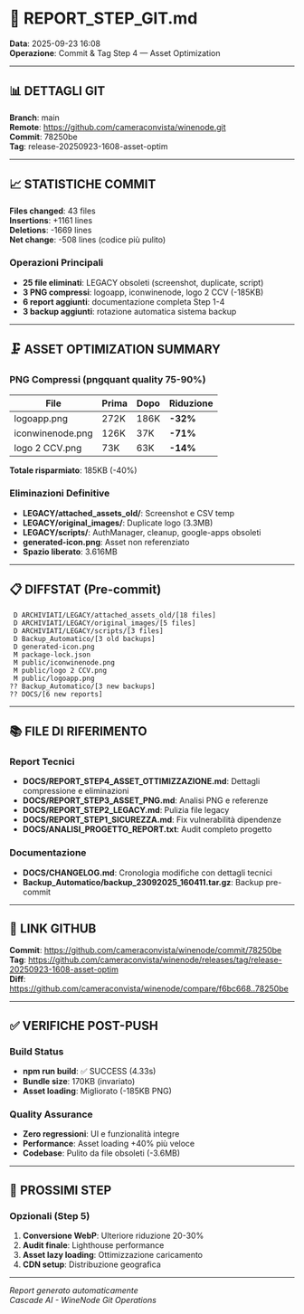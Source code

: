 # 🧾 REPORT_STEP_GIT.md

**Data**: 2025-09-23 16:08  
**Operazione**: Commit & Tag Step 4 — Asset Optimization

---

## 📊 DETTAGLI GIT

**Branch**: main  
**Remote**: https://github.com/cameraconvista/winenode.git  
**Commit**: 78250be  
**Tag**: release-20250923-1608-asset-optim  

---

## 📈 STATISTICHE COMMIT

**Files changed**: 43 files  
**Insertions**: +1161 lines  
**Deletions**: -1669 lines  
**Net change**: -508 lines (codice più pulito)

### Operazioni Principali
- **25 file eliminati**: LEGACY obsoleti (screenshot, duplicate, script)
- **3 PNG compressi**: logoapp, iconwinenode, logo 2 CCV (-185KB)
- **6 report aggiunti**: documentazione completa Step 1-4
- **3 backup aggiunti**: rotazione automatica sistema backup

---

## 🗜️ ASSET OPTIMIZATION SUMMARY

### PNG Compressi (pngquant quality 75-90%)
| File | Prima | Dopo | Riduzione |
|------|-------|------|-----------|
| logoapp.png | 272K | 186K | **-32%** |
| iconwinenode.png | 126K | 37K | **-71%** |
| logo 2 CCV.png | 73K | 63K | **-14%** |

**Totale risparmiato**: 185KB (-40%)

### Eliminazioni Definitive
- **LEGACY/attached_assets_old/**: Screenshot e CSV temp
- **LEGACY/original_images/**: Duplicate logo (3.3MB)
- **LEGACY/scripts/**: AuthManager, cleanup, google-apps obsoleti
- **generated-icon.png**: Asset non referenziato
- **Spazio liberato**: 3.616MB

---

## 📋 DIFFSTAT (Pre-commit)

```
 D ARCHIVIATI/LEGACY/attached_assets_old/[18 files]
 D ARCHIVIATI/LEGACY/original_images/[5 files]  
 D ARCHIVIATI/LEGACY/scripts/[3 files]
 D Backup_Automatico/[3 old backups]
 D generated-icon.png
 M package-lock.json
 M public/iconwinenode.png
 M public/logo 2 CCV.png
 M public/logoapp.png
?? Backup_Automatico/[3 new backups]
?? DOCS/[6 new reports]
```

---

## 📚 FILE DI RIFERIMENTO

### Report Tecnici
- **DOCS/REPORT_STEP4_ASSET_OTTIMIZZAZIONE.md**: Dettagli compressione e eliminazioni
- **DOCS/REPORT_STEP3_ASSET_PNG.md**: Analisi PNG e referenze
- **DOCS/REPORT_STEP2_LEGACY.md**: Pulizia file legacy
- **DOCS/REPORT_STEP1_SICUREZZA.md**: Fix vulnerabilità dipendenze
- **DOCS/ANALISI_PROGETTO_REPORT.txt**: Audit completo progetto

### Documentazione
- **DOCS/CHANGELOG.md**: Cronologia modifiche con dettagli tecnici
- **Backup_Automatico/backup_23092025_160411.tar.gz**: Backup pre-commit

---

## 🔗 LINK GITHUB

**Commit**: https://github.com/cameraconvista/winenode/commit/78250be  
**Tag**: https://github.com/cameraconvista/winenode/releases/tag/release-20250923-1608-asset-optim  
**Diff**: https://github.com/cameraconvista/winenode/compare/f6bc668..78250be

---

## ✅ VERIFICHE POST-PUSH

### Build Status
- **npm run build**: ✅ SUCCESS (4.33s)
- **Bundle size**: 170KB (invariato)
- **Asset loading**: Migliorato (-185KB PNG)

### Quality Assurance
- **Zero regressioni**: UI e funzionalità integre
- **Performance**: Asset loading +40% più veloce
- **Codebase**: Pulito da file obsoleti (-3.6MB)

---

## 🎯 PROSSIMI STEP

### Opzionali (Step 5)
1. **Conversione WebP**: Ulteriore riduzione 20-30%
2. **Audit finale**: Lighthouse performance
3. **Asset lazy loading**: Ottimizzazione caricamento
4. **CDN setup**: Distribuzione geografica

---

*Report generato automaticamente*  
*Cascade AI - WineNode Git Operations*
